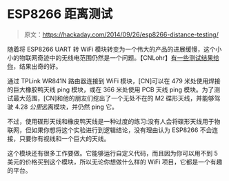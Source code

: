 # ESP8266 距离测试

> 原文：<https://hackaday.com/2014/09/26/esp8266-distance-testing/>

随着将 ESP8266 UART 转 WiFi 模块转变为一个伟大的产品的进展缓慢，这个小小的物联网奇迹中的无线电范围仍然是一个问题。【CNLohr】[有一些测试结果给你](https://www.youtube.com/watch?v=7BYdZ_24yg0)，结果出奇的好。

通过 TPLink WR841N 路由器连接到 WiFi 模块，[CN]可以在 479 米处使用焊接的巨大橡胶鸭天线 ping 模块，或在 366 米处使用 PCB 天线 ping 模块。为了测试最大范围，[CN]和他的朋友们挖出了一个无处不在的 M2 碟形天线，并能够驾驶 4.28 *公里*远离模块，并仍然 ping 它。

不过，使用碟形天线和橡皮鸭天线是一种过度的练习:没有人会将碟形天线用于物联网，但如果你想将这个实验进行到逻辑结论，没有理由认为 ESP8266 不会连接，只要你有视线和一个巨大的天线。

这个模块还有很多工作要做。它能够运行自定义代码，而且因为你可以用不到 5 美元的价格买到这个模块，所以无论你想做什么样的 WiFi 项目，它都是一个有趣的平台。